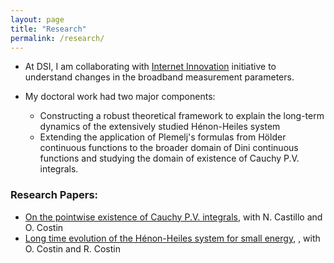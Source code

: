 ```yaml
---
layout: page
title: "Research"
permalink: /research/
---
```


* At DSI, I am collaborating with <a href="https://datascience.uchicago.edu/research/internet-innovation/" target="_blank"> Internet Innovation</a> initiative to understand changes in the broadband measurement parameters. 

* My doctoral work had two major components: 
    - Constructing a robust theoretical framework to explain the long-term dynamics of the extensively studied Hénon-Heiles system
    - Extending the application of Plemelj's formulas from Hölder continuous functions to the broader domain of Dini continuous functions and studying the domain of existence of Cauchy P.V. integrals.

### Research Papers:

-  <a href="https://arxiv.org/abs/2311.13392" target="_blank"> On the pointwise existence of Cauchy P.V. integrals</a>, with N. Castillo and O. Costin
-  <a href="https://arxiv.org/abs/2411.16071" target="_blank"> Long time evolution of the Hénon-Heiles system for small energy</a>, , with O. Costin and R. Costin
